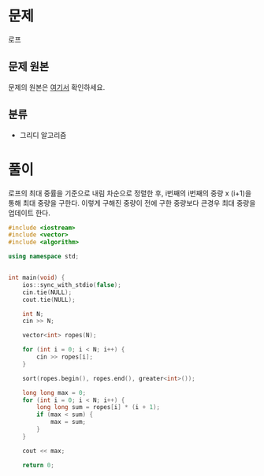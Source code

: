 # 문제
로프
## 문제 원본
문제의 원본은 [여기서](https://www.acmicpc.net/problem/2217) 확인하세요.

## 분류
* 그리디 알고리즘

# 풀이

로프의 최대 중률을 기준으로 내림 차순으로 정렬한 후, i번째의 i번째의 중량 x (i+1)을 통해 최대 중량을 구한다. 이렇게 구해진 중량이 전에 구한 중량보다 큰경우 최대 중량을 업데이트 한다.

``` c++
#include <iostream>
#include <vector>
#include <algorithm>

using namespace std;


int main(void) {
    ios::sync_with_stdio(false);
    cin.tie(NULL);
    cout.tie(NULL);

    int N;
    cin >> N;

    vector<int> ropes(N);

    for (int i = 0; i < N; i++) {
        cin >> ropes[i];
    }

    sort(ropes.begin(), ropes.end(), greater<int>());

    long long max = 0;
    for (int i = 0; i < N; i++) {
        long long sum = ropes[i] * (i + 1);
        if (max < sum) {
            max = sum;
        }
    }

    cout << max;

    return 0;
```

